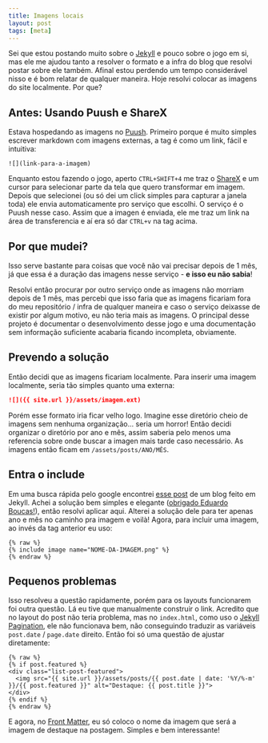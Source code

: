 ```yaml
---
title: Imagens locais
layout: post
tags: [meta]
---
```

Sei que estou postando muito sobre o [Jekyll](http://jekyllrb.com) e pouco sobre o jogo em si, mas ele me ajudou tanto a resolver o formato e a infra do blog que resolvi postar sobre ele também. Afinal estou perdendo um tempo considerável nisso e é bom relatar de qualquer maneira. Hoje resolvi colocar as imagens do site localmente. Por que?
<!--more-->

## Antes: Usando Puush e ShareX

Estava hospedando as imagens no [Puush](http://puush.me). Primeiro porque é muito simples escrever markdown com imagens externas, a tag é como um link, fácil e intuitiva:

```
![](link-para-a-imagem)
```

Enquanto estou fazendo o jogo, aperto `CTRL+SHIFT+4` me traz o [ShareX](https://getsharex.com) e um cursor para selecionar parte da tela que quero transformar em imagem. Depois que selecionei (ou só dei um click simples para capturar a janela toda) ele envia automaticamente pro serviço que escolhi. O serviço é o Puush nesse caso. Assim que a imagen é enviada, ele me traz um link na área de transferencia e aí era só dar `CTRL+v` na tag acima.

## Por que mudei?

Isso serve bastante para coisas que você não vai precisar depois de 1 mês, já que essa é a duração das imagens nesse serviço - **e isso eu não sabia**!

Resolvi então procurar por outro serviço onde as imagens não morriam depois de 1 mês, mas percebi que isso faria que as imagens ficariam fora do meu repositório / infra de qualquer maneira e caso o serviço deixasse de existir por algum motivo, eu não teria mais as imagens. O principal desse projeto é documentar o desenvolvimento desse jogo e uma documentação sem informação suficiente acabaria ficando incompleta, obviamente.

## Prevendo a solução

Então decidi que as imagens ficariam localmente. Para inserir uma imagem localmente, seria tão simples quanto uma externa:

```markdown
![]({{ site.url }}/assets/imagem.ext)
```

Porém esse formato iria ficar velho logo. Imagine esse diretório cheio de imagens sem nenhuma organização... seria um horror! Então decidi organizar o diretório por ano e mês, assim saberia pelo menos uma referencia sobre onde buscar a imagen mais tarde caso necessário. As imagens então ficam em `/assets/posts/ANO/MÊS`.

## Entra o include

Em uma busca rápida pelo google encontrei [esse post](https://eduardoboucas.com/blog/2014/12/07/including-and-managing-images-in-jekyll.html) de um blog feito em Jekyll. Achei a solução bem simples e elegante ([obrigado Eduardo Boucas!](https://eduardoboucas.com/blog/2014/12/07/including-and-managing-images-in-jekyll.html#comment8)), então resolvi aplicar aqui. Alterei a solução dele para ter apenas ano e mês no caminho pra imagem e voilà! Agora, para incluir uma imagem, ao invés da tag anterior eu uso:

```liquid
{% raw %}
{% include image name="NOME-DA-IMAGEM.png" %}
{% endraw %}
```

## Pequenos problemas

Isso resolveu a questão rapidamente, porém para os layouts funcionarem foi outra questão. Lá eu tive que manualmente construir o link. Acredito que no layout do post não teria problema, mas no `index.html`, como uso o [Jekyll Pagination](https://jekyllrb.com/docs/pagination), ele não funcionava bem, não conseguindo traduzir as variáveis `post.date` / `page.date` direito. Então foi só uma questão de ajustar diretamente:

```liquid
{% raw %}
{% if post.featured %}
<div class="list-post-featured">
  <img src="{{ site.url }}/assets/posts/{{ post.date | date: '%Y/%-m' }}/{{ post.featured }}" alt="Destaque: {{ post.title }}">
</div>
{% endif %}
{% endraw %}
```

E agora, no [Front Matter](https://jekyllrb.com/docs/frontmatter), eu só coloco o nome da imagem que será a imagem de destaque na postagem. Simples e bem interessante!
